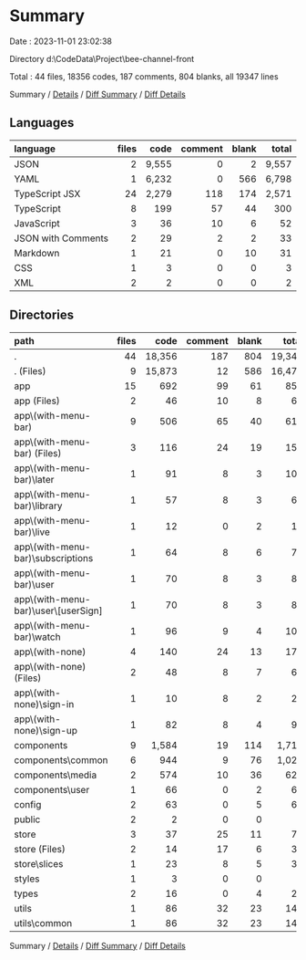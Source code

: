 # Summary

Date : 2023-11-01 23:02:38

Directory d:\\CodeData\\Project\\bee-channel-front

Total : 44 files,  18356 codes, 187 comments, 804 blanks, all 19347 lines

Summary / [Details](details.md) / [Diff Summary](diff.md) / [Diff Details](diff-details.md)

## Languages
| language | files | code | comment | blank | total |
| :--- | ---: | ---: | ---: | ---: | ---: |
| JSON | 2 | 9,555 | 0 | 2 | 9,557 |
| YAML | 1 | 6,232 | 0 | 566 | 6,798 |
| TypeScript JSX | 24 | 2,279 | 118 | 174 | 2,571 |
| TypeScript | 8 | 199 | 57 | 44 | 300 |
| JavaScript | 3 | 36 | 10 | 6 | 52 |
| JSON with Comments | 2 | 29 | 2 | 2 | 33 |
| Markdown | 1 | 21 | 0 | 10 | 31 |
| CSS | 1 | 3 | 0 | 0 | 3 |
| XML | 2 | 2 | 0 | 0 | 2 |

## Directories
| path | files | code | comment | blank | total |
| :--- | ---: | ---: | ---: | ---: | ---: |
| . | 44 | 18,356 | 187 | 804 | 19,347 |
| . (Files) | 9 | 15,873 | 12 | 586 | 16,471 |
| app | 15 | 692 | 99 | 61 | 852 |
| app (Files) | 2 | 46 | 10 | 8 | 64 |
| app\\(with-menu-bar) | 9 | 506 | 65 | 40 | 611 |
| app\\(with-menu-bar) (Files) | 3 | 116 | 24 | 19 | 159 |
| app\\(with-menu-bar)\\later | 1 | 91 | 8 | 3 | 102 |
| app\\(with-menu-bar)\\library | 1 | 57 | 8 | 3 | 68 |
| app\\(with-menu-bar)\\live | 1 | 12 | 0 | 2 | 14 |
| app\\(with-menu-bar)\\subscriptions | 1 | 64 | 8 | 6 | 78 |
| app\\(with-menu-bar)\\user | 1 | 70 | 8 | 3 | 81 |
| app\\(with-menu-bar)\\user\\[userSign] | 1 | 70 | 8 | 3 | 81 |
| app\\(with-menu-bar)\\watch | 1 | 96 | 9 | 4 | 109 |
| app\\(with-none) | 4 | 140 | 24 | 13 | 177 |
| app\\(with-none) (Files) | 2 | 48 | 8 | 7 | 63 |
| app\\(with-none)\\sign-in | 1 | 10 | 8 | 2 | 20 |
| app\\(with-none)\\sign-up | 1 | 82 | 8 | 4 | 94 |
| components | 9 | 1,584 | 19 | 114 | 1,717 |
| components\\common | 6 | 944 | 9 | 76 | 1,029 |
| components\\media | 2 | 574 | 10 | 36 | 620 |
| components\\user | 1 | 66 | 0 | 2 | 68 |
| config | 2 | 63 | 0 | 5 | 68 |
| public | 2 | 2 | 0 | 0 | 2 |
| store | 3 | 37 | 25 | 11 | 73 |
| store (Files) | 2 | 14 | 17 | 6 | 37 |
| store\\slices | 1 | 23 | 8 | 5 | 36 |
| styles | 1 | 3 | 0 | 0 | 3 |
| types | 2 | 16 | 0 | 4 | 20 |
| utils | 1 | 86 | 32 | 23 | 141 |
| utils\\common | 1 | 86 | 32 | 23 | 141 |

Summary / [Details](details.md) / [Diff Summary](diff.md) / [Diff Details](diff-details.md)